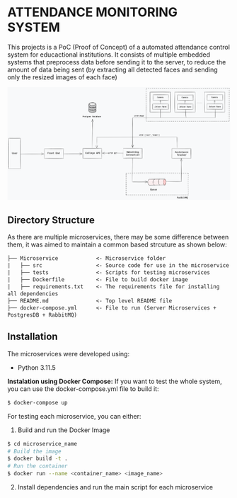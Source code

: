 # ATTENDANCE MONITORING SYSTEM

This projects is a PoC (Proof of Concept) of a automated attendance control system for educactional institutions. It consists of multiple embedded systems that preprocess data before sending it to the server, to reduce the amount of data being sent (by extracting all detected faces and sending only the resized images of each face) 


<img src='./images/project_architecture.png' width=800px alt='Project Architecture'/>

## Directory Structure
As there are multiple microservices, there may be some difference between them, it was aimed to maintain a common based strcuture as shown below:

```
├── Microservice            <- Microservice folder  
|   ├── src                 <- Source code for use in the microservice  
|   ├── tests               <- Scripts for testing microservices  
|   ├── Dockerfile          <- File to build docker image  
|   ├── requirements.txt    <- The requirements file for installing all dependencies  
├── README.md               <- Top level README file  
├── docker-compose.yml      <- File to run (Server Microservices + PostgresDB + RabbitMQ)
```


## Installation

The microservices were developed using: 
- Python 3.11.5

**Instalation using Docker Compose:** If you want to test the whole system, you can use the docker-compose.yml file to build it:

```bash
$ docker-compose up
```

For testing each microservice, you can either: 
1. Build and run the Docker Image
```bash
$ cd microservice_name
# Build the image
$ docker build -t .
# Run the container
$ docker run --name <container_name> <image_name>
```

2. Install dependencies and run the main script for each microservice